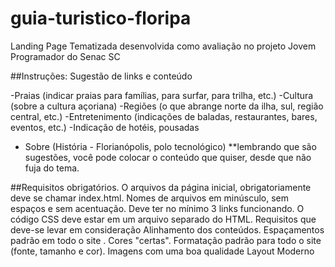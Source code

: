 # guia-turistico-floripa
Landing Page Tematizada desenvolvida como avaliação no projeto Jovem Programador do Senac SC

##Instruções:
Sugestão de links e conteúdo

-Praias (indicar praias para famílias, para surfar, para trilha, etc.)
-Cultura (sobre a cultura açoriana)
-Regiões (o que abrange norte da ilha, sul, região central, etc.)
-Entretenimento (indicações de baladas, restaurantes, bares, eventos, etc.)
-Indicação de hotéis, pousadas
- Sobre (História - Florianópolis, polo tecnológico)
**lembrando que são sugestões, você pode colocar o conteúdo que quiser, desde que não fuja do tema.

##Requisitos obrigatórios.
O arquivos da página inicial, obrigatoriamente deve se chamar index.html.
Nomes de arquivos em minúsculo, sem espaços e sem acentuação.
Deve ter no mínimo 3 links funcionando.
O código CSS deve estar em um arquivo separado do HTML.
 Requisitos que deve-se levar em consideração
Alinhamento dos conteúdos.
Espaçamentos padrão em todo o site .
Cores "certas".
Formatação padrão para todo o site (fonte, tamanho e cor).
Imagens com uma boa qualidade
Layout Moderno
